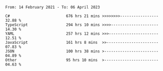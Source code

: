 <!-- [![Top Langs](https://github-readme-stats.vercel.app/api/top-langs/?username=thititongumpun&layout=compact&langs_count=7&theme=prussian)](https://github.com/thititongumpun)
[![Anurag's GitHub stats](https://github-readme-stats.vercel.app/api?username=thititongumpun&hide=stars&show_icons=true&theme=prussian)](https://github.com/thititongumpun) -->

<!--START_SECTION:waka-->

```text
From: 14 February 2021 - To: 06 April 2023

C#                         676 hrs 21 mins >>>>>>>>-----------------   32.88 %
TypeScript                 294 hrs 10 mins >>>>---------------------   14.30 %
YAML                       257 hrs 12 mins >>>----------------------   12.51 %
JavaScript                 161 hrs 8 mins  >>-----------------------   07.83 %
JSON                       100 hrs 38 mins >------------------------   04.89 %
Other                      95 hrs 10 mins  >------------------------   04.63 %
```

<!--END_SECTION:waka-->
